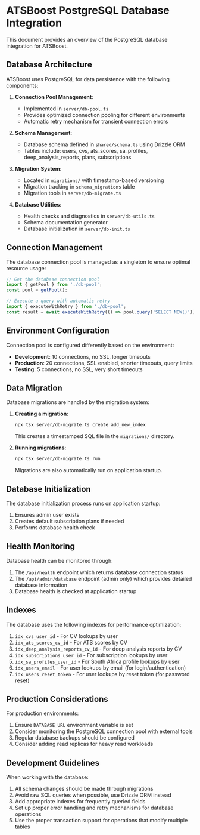 # ATSBoost PostgreSQL Database Integration

This document provides an overview of the PostgreSQL database integration for ATSBoost.

## Database Architecture

ATSBoost uses PostgreSQL for data persistence with the following components:

1. **Connection Pool Management**: 
   - Implemented in `server/db-pool.ts`
   - Provides optimized connection pooling for different environments
   - Automatic retry mechanism for transient connection errors

2. **Schema Management**:
   - Database schema defined in `shared/schema.ts` using Drizzle ORM
   - Tables include: users, cvs, ats_scores, sa_profiles, deep_analysis_reports, plans, subscriptions

3. **Migration System**:
   - Located in `migrations/` with timestamp-based versioning
   - Migration tracking in `schema_migrations` table
   - Migration tools in `server/db-migrate.ts`

4. **Database Utilities**:
   - Health checks and diagnostics in `server/db-utils.ts`
   - Schema documentation generator
   - Database initialization in `server/db-init.ts`

## Connection Management

The database connection pool is managed as a singleton to ensure optimal resource usage:

```typescript
// Get the database connection pool
import { getPool } from './db-pool';
const pool = getPool();

// Execute a query with automatic retry
import { executeWithRetry } from './db-pool';
const result = await executeWithRetry(() => pool.query('SELECT NOW()'));
```

## Environment Configuration

Connection pool is configured differently based on the environment:

- **Development**: 10 connections, no SSL, longer timeouts
- **Production**: 20 connections, SSL enabled, shorter timeouts, query limits
- **Testing**: 5 connections, no SSL, very short timeouts

## Data Migration

Database migrations are handled by the migration system:

1. **Creating a migration**:
   ```bash
   npx tsx server/db-migrate.ts create add_new_index
   ```
   This creates a timestamped SQL file in the `migrations/` directory.

2. **Running migrations**:
   ```bash 
   npx tsx server/db-migrate.ts run
   ```
   Migrations are also automatically run on application startup.

## Database Initialization

The database initialization process runs on application startup:

1. Ensures admin user exists
2. Creates default subscription plans if needed
3. Performs database health check

## Health Monitoring

Database health can be monitored through:

1. The `/api/health` endpoint which returns database connection status
2. The `/api/admin/database` endpoint (admin only) which provides detailed database information
3. Database health is checked at application startup

## Indexes

The database uses the following indexes for performance optimization:

1. `idx_cvs_user_id` - For CV lookups by user
2. `idx_ats_scores_cv_id` - For ATS scores by CV
3. `idx_deep_analysis_reports_cv_id` - For deep analysis reports by CV 
4. `idx_subscriptions_user_id` - For subscription lookups by user
5. `idx_sa_profiles_user_id` - For South Africa profile lookups by user
6. `idx_users_email` - For user lookups by email (for login/authentication)
7. `idx_users_reset_token` - For user lookups by reset token (for password reset)

## Production Considerations

For production environments:

1. Ensure `DATABASE_URL` environment variable is set
2. Consider monitoring the PostgreSQL connection pool with external tools
3. Regular database backups should be configured
4. Consider adding read replicas for heavy read workloads

## Development Guidelines

When working with the database:

1. All schema changes should be made through migrations
2. Avoid raw SQL queries when possible, use Drizzle ORM instead
3. Add appropriate indexes for frequently queried fields
4. Set up proper error handling and retry mechanisms for database operations
5. Use the proper transaction support for operations that modify multiple tables